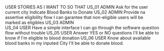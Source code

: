USER STORIES	AS 	I WANT TO	SO THAT
US_01	ADMIN	Ask for the user current city	Indicate Blood Banks to Donate
US_02	ADMIN	Provide na assertive eligibility flow	I can garantee that non-eligible users will be marked as eligibles
US_03	ADMIN		
US_04	USER	Have a simple interface	I can go through the software question flow without trouble
US_05	USER	Answer YES or NO questions	I'll be able to know if I'm eligible to blood donation
US_06	USER	Know about available blood banks in my inputed City	I'll be able to donate blood.
